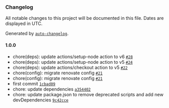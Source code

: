 ### Changelog

All notable changes to this project will be documented in this file. Dates are displayed in UTC.

Generated by [`auto-changelog`](https://github.com/CookPete/auto-changelog).

#### 1.0.0

- chore(deps): update actions/setup-node action to v6 [`#28`](https://github.com/hackariens/sylius/pull/28)
- chore(deps): update actions/setup-node action to v5 [`#24`](https://github.com/hackariens/sylius/pull/24)
- chore(deps): update actions/checkout action to v5 [`#22`](https://github.com/hackariens/sylius/pull/22)
- chore(config): migrate renovate config [`#21`](https://github.com/hackariens/sylius/pull/21)
- chore(config): migrate renovate config [`#21`](https://github.com/hackariens/sylius/pull/21)
- first commit [`1cbad09`](https://github.com/hackariens/sylius/commit/1cbad090b7da582d3f81b60bdebbfc975e7bc6c8)
- chore: update dependencies [`a354402`](https://github.com/hackariens/sylius/commit/a35440212f7311958295764f2d11b76bcb825c33)
- chore: update package.json to remove deprecated scripts and add new devDependencies [`9c42cce`](https://github.com/hackariens/sylius/commit/9c42cceade55e1a7e2951cc4c18c588e852128d5)
